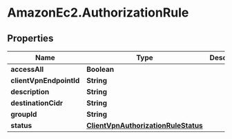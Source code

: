 # AmazonEc2.AuthorizationRule

## Properties

Name | Type | Description | Notes
------------ | ------------- | ------------- | -------------
**accessAll** | **Boolean** |  | [optional] 
**clientVpnEndpointId** | **String** |  | [optional] 
**description** | **String** |  | [optional] 
**destinationCidr** | **String** |  | [optional] 
**groupId** | **String** |  | [optional] 
**status** | [**ClientVpnAuthorizationRuleStatus**](ClientVpnAuthorizationRuleStatus.md) |  | [optional] 


